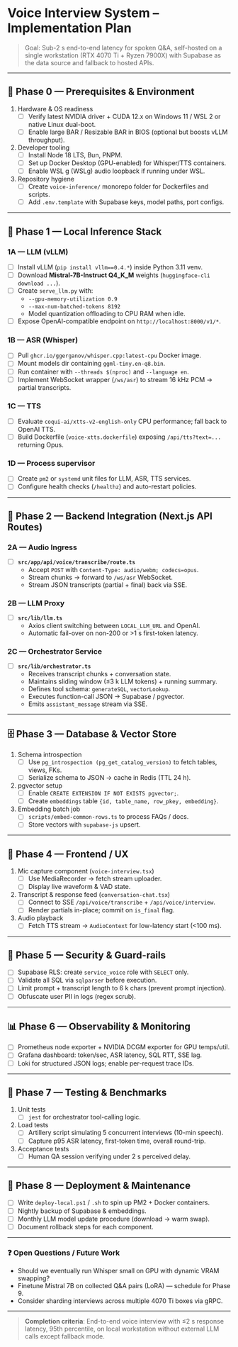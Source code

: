 # Voice Interview System – Implementation Plan

> Goal: Sub-2 s end-to-end latency for spoken Q&A, self-hosted on a single workstation (RTX 4070 Ti + Ryzen 7900X) with Supabase as the data source and fallback to hosted APIs.

---

## 📅 Phase 0 — Prerequisites & Environment

1. Hardware & OS readiness
   - [ ] Verify latest NVIDIA driver + CUDA 12.x on Windows 11 / WSL 2 or native Linux dual-boot.
   - [ ] Enable large BAR / Resizable BAR in BIOS (optional but boosts vLLM throughput).
2. Developer tooling
   - [ ] Install Node 18 LTS, Bun, PNPM.
   - [ ] Set up Docker Desktop (GPU-enabled) for Whisper/TTS containers.
   - [ ] Enable WSL g (WSLg) audio loopback if running under WSL.
3. Repository hygiene
   - [ ] Create `voice-inference/` monorepo folder for Dockerfiles and scripts.
   - [ ] Add `.env.template` with Supabase keys, model paths, port configs.

---

## 🚀 Phase 1 — Local Inference Stack

### 1A — LLM (vLLM)
- [ ] Install vLLM (`pip install vllm==0.4.*`) inside Python 3.11 venv.
- [ ] Download **Mistral-7B-Instruct Q4_K_M** weights (`huggingface-cli download ...`).
- [ ] Create `serve_llm.py` with:
  - `--gpu-memory-utilization 0.9`
  - `--max-num-batched-tokens 8192`
  - Model quantization offloading to CPU RAM when idle.
- [ ] Expose OpenAI-compatible endpoint on `http://localhost:8000/v1/*`.

### 1B — ASR (Whisper)
- [ ] Pull `ghcr.io/ggerganov/whisper.cpp:latest-cpu` Docker image.
- [ ] Mount models dir containing `ggml-tiny.en-q8.bin`.
- [ ] Run container with `--threads $(nproc)` and `--language en`.
- [ ] Implement WebSocket wrapper (`/ws/asr`) to stream 16 kHz PCM → partial transcripts.

### 1C — TTS
- [ ] Evaluate `coqui-ai/xtts-v2-english-only` CPU performance; fall back to OpenAI TTS.
- [ ] Build Dockerfile (`voice-xtts.dockerfile`) exposing `/api/tts?text=...` returning Opus.

### 1D — Process supervisor
- [ ] Create `pm2` or `systemd` unit files for LLM, ASR, TTS services.
- [ ] Configure health checks (`/healthz`) and auto-restart policies.

---

## 🧩 Phase 2 — Backend Integration (Next.js API Routes)

### 2A — Audio Ingress
- [ ] **`src/app/api/voice/transcribe/route.ts`**
  - Accept `POST` with `Content-Type: audio/webm; codecs=opus`.
  - Stream chunks → forward to `/ws/asr` WebSocket.
  - Stream JSON transcripts (partial + final) back via SSE.

### 2B — LLM Proxy
- [ ] **`src/lib/llm.ts`**
  - Axios client switching between `LOCAL_LLM_URL` and OpenAI.
  - Automatic fail-over on non-200 or >1 s first-token latency.

### 2C — Orchestrator Service
- [ ] **`src/lib/orchestrator.ts`**
  - Receives transcript chunks + conversation state.
  - Maintains sliding window (≤3 k LLM tokens) + running summary.
  - Defines tool schema: `generateSQL`, `vectorLookup`.
  - Executes function-call JSON → Supabase / pgvector.
  - Emits `assistant_message` stream via SSE.

---

## 🗄️ Phase 3 — Database & Vector Store

1. Schema introspection
   - [ ] Use `pg_introspection (pg_get_catalog_version)` to fetch tables, views, FKs.
   - [ ] Serialize schema to JSON → cache in Redis (TTL 24 h).
2. pgvector setup
   - [ ] Enable `CREATE EXTENSION IF NOT EXISTS pgvector;`.
   - [ ] Create `embeddings` table `{id, table_name, row_pkey, embedding}`.
3. Embedding batch job
   - [ ] `scripts/embed-common-rows.ts` to process FAQs / docs.
   - [ ] Store vectors with `supabase-js` upsert.

---

## 🎤 Phase 4 — Frontend / UX

1. Mic capture component (`voice-interview.tsx`)
   - [ ] Use MediaRecorder → fetch stream uploader.
   - [ ] Display live waveform & VAD state.
2. Transcript & response feed (`conversation-chat.tsx`)
   - [ ] Connect to SSE `/api/voice/transcribe` + `/api/voice/interview`.
   - [ ] Render partials in-place; commit on `is_final` flag.
3. Audio playback
   - [ ] Fetch TTS stream → `AudioContext` for low-latency start (<100 ms).

---

## 🔐 Phase 5 — Security & Guard-rails

- [ ] Supabase RLS: create `service_voice` role with `SELECT` only.
- [ ] Validate all SQL via `sqlparser` before execution.
- [ ] Limit prompt + transcript length to 6 k chars (prevent prompt injection).
- [ ] Obfuscate user PII in logs (regex scrub).

---

## 📊 Phase 6 — Observability & Monitoring

- [ ] Prometheus node exporter + NVIDIA DCGM exporter for GPU temps/util.
- [ ] Grafana dashboard: token/sec, ASR latency, SQL RTT, SSE lag.
- [ ] Loki for structured JSON logs; enable per-request trace IDs.

---

## 🧪 Phase 7 — Testing & Benchmarks

1. Unit tests
   - [ ] `jest` for orchestrator tool-calling logic.
2. Load tests
   - [ ] Artillery script simulating 5 concurrent interviews (10-min speech).
   - [ ] Capture p95 ASR latency, first-token time, overall round-trip.
3. Acceptance tests
   - [ ] Human QA session verifying under 2 s perceived delay.

---

## 🚢 Phase 8 — Deployment & Maintenance

- [ ] Write `deploy-local.ps1` / `.sh` to spin up PM2 + Docker containers.
- [ ] Nightly backup of Supabase & embeddings.
- [ ] Monthly LLM model update procedure (download → warm swap).
- [ ] Document rollback steps for each component.

---

### ❓ Open Questions / Future Work

- Should we eventually run Whisper small on GPU with dynamic VRAM swapping?
- Finetune Mistral 7B on collected Q&A pairs (LoRA) — schedule for Phase 9.
- Consider sharding interviews across multiple 4070 Ti boxes via gRPC.

---

> **Completion criteria**: End-to-end voice interview with ≤2 s response latency, 95th percentile, on local workstation without external LLM calls except fallback mode. 